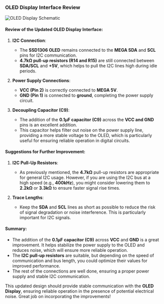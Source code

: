 ### OLED Display Interface Review

![OLED Display Schematic](attachment://Screenshot%202024-11-11%20at%203.15.53%20AM.png)

#### **Review of the Updated OLED Display Interface**:

1. **I2C Connection**:
   - The **SSD1306 OLED** remains connected to the **MEGA SDA** and **SCL** pins for I2C communication.
   - **4.7kΩ pull-up resistors (R14 and R15)** are still connected between **SDA/SCL** and **+5V**, which helps to pull the I2C lines high during idle periods.

2. **Power Supply Connections**:
   - **VCC (Pin 2)** is correctly connected to **MEGA 5V**.
   - **GND (Pin 1)** is connected to **ground**, completing the power supply circuit.

3. **Decoupling Capacitor (C9)**:
   - The addition of the **0.1µF capacitor (C9)** across the **VCC and GND** pins is an excellent addition.
   - This capacitor helps filter out noise on the power supply line, providing a more stable voltage to the OLED, which is particularly useful for ensuring reliable operation in digital circuits.

#### **Suggestions for Further Improvement**:

1. **I2C Pull-Up Resistors**:
   - As previously mentioned, the **4.7kΩ** pull-up resistors are appropriate for general I2C usage. However, if you are using the I2C bus at a high speed (e.g., **400kHz**), you might consider lowering them to **2.2kΩ** or **3.3kΩ** to ensure faster signal rise times.

2. **Trace Lengths**:
   - Keep the **SDA** and **SCL** lines as short as possible to reduce the risk of signal degradation or noise interference. This is particularly important for I2C signals.

#### **Summary**:

- The addition of the **0.1µF capacitor (C9)** across **VCC** and **GND** is a great improvement. It helps stabilize the power supply to the OLED and reduces noise, which will ensure more reliable operation.
- The **I2C pull-up resistors** are suitable, but depending on the speed of communication and bus length, you could optimize their values for improved performance.
- The rest of the connections are well done, ensuring a proper power supply and stable I2C communication.

This updated design should provide stable communication with the **OLED Display**, ensuring reliable operation in the presence of potential electrical noise. Great job on incorporating the improvements!

